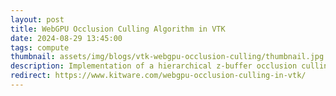 ```yaml
---
layout: post
title: WebGPU Occlusion Culling Algorithm in VTK
date: 2024-08-29 13:45:00
tags: compute
thumbnail: assets/img/blogs/vtk-webgpu-occlusion-culling/thumbnail.jpg
description: Implementation of a hierarchical z-buffer occlusion culling algorithm in VTK with the WebGPU Compute API.
redirect: https://www.kitware.com/webgpu-occlusion-culling-in-vtk/
---
```

